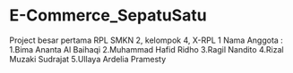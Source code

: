 # E-Commerce_SepatuSatu
Project besar pertama RPL SMKN 2, kelompok 4, X-RPL 1
Nama Anggota :
1.Bima Ananta Al Baihaqi
2.Muhammad Hafid Ridho
3.Ragil Nandito
4.Rizal Muzaki Sudrajat
5.Ullaya Ardelia Pramesty
